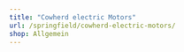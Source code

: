 ```yaml
---
title: "Cowherd electric Motors"
url: /springfield/cowherd-electric-motors/
shop: Allgemein
---
```

